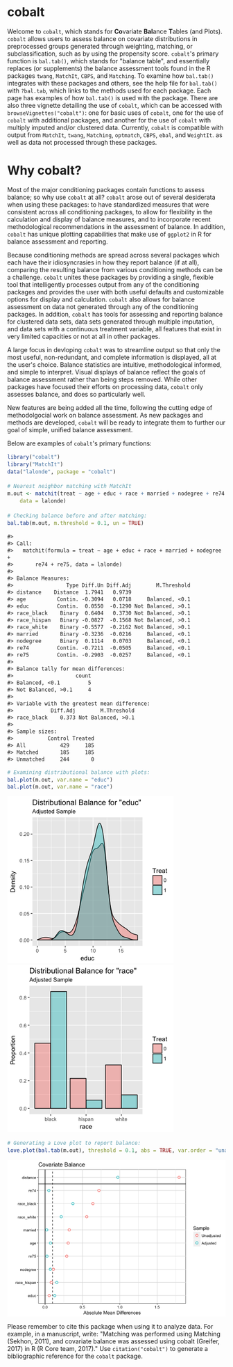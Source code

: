 
<!-- README.md is generated from README.Rmd. Please edit that file -->
cobalt
======

Welcome to `cobalt`, which stands for **Co**variate **Bal**ance **T**ables (and Plots). `cobalt` allows users to assess balance on covariate distributions in preprocessed groups generated through weighting, matching, or subclassification, such as by using the propensity score. `cobalt`'s primary function is `bal.tab()`, which stands for "balance table", and essentially replaces (or supplements) the balance assessment tools found in the R packages `twang`, `MatchIt`, `CBPS`, and `Matching`. To examine how `bal.tab()` integrates with these packages and others, see the help file for `bal.tab()` with `?bal.tab`, which links to the methods used for each package. Each page has examples of how `bal.tab()` is used with the package. There are also three vignette detailing the use of `cobalt`, which can be accessed with `browseVignettes("cobalt")`: one for basic uses of `cobalt`, one for the use of `cobalt` with additional packages, and another for the use of `cobalt` with multiply imputed and/or clustered data. Currently, `cobalt` is compatible with output from `MatchIt`, `twang`, `Matching`, `optmatch`, `CBPS`, `ebal`, and `WeightIt`. as well as data not processed through these packages.

Why cobalt?
===========

Most of the major conditioning packages contain functions to assess balance; so why use `cobalt` at all? `cobalt` arose out of several desiderata when using these packages: to have standardized measures that were consistent across all conditioning packages, to allow for flexibility in the calculation and display of balance measures, and to incorporate recent methodological recommendations in the assessment of balance. In addition, `cobalt` has unique plotting capabilities that make use of `ggplot2` in R for balance assessment and reporting.

Because conditioning methods are spread across several packages which each have their idiosyncrasies in how they report balance (if at all), comparing the resulting balance from various conditioning methods can be a challenge. `cobalt` unites these packages by providing a single, flexible tool that intelligently processes output from any of the conditioning packages and provides the user with both useful defaults and customizable options for display and calculation. `cobalt` also allows for balance assessment on data not generated through any of the conditioning packages. In addition, `cobalt` has tools for assessing and reporting balance for clustered data sets, data sets generated through multiple imputation, and data sets with a continuous treatment variable, all features that exist in very limited capacities or not at all in other packages.

A large focus in devloping `cobalt` was to streamline output so that only the most useful, non-redundant, and complete information is displayed, all at the user's choice. Balance statistics are intuitive, methodological informed, and simple to interpret. Visual displays of balance reflect the goals of balance assessment rather than being steps removed. While other packages have focused their efforts on processing data, `cobalt` only assesses balance, and does so particularly well.

New features are being added all the time, following the cutting edge of methodolgocial work on balance assessment. As new packages and methods are developed, `cobalt` will be ready to integrate them to further our goal of simple, unified balance assessment.

Below are examples of `cobalt`'s primary functions:

``` r
library("cobalt")
library("MatchIt")
data("lalonde", package = "cobalt")

# Nearest neighbor matching with MatchIt
m.out <- matchit(treat ~ age + educ + race + married + nodegree + re74 + re75, 
    data = lalonde)

# Checking balance before and after matching:
bal.tab(m.out, m.threshold = 0.1, un = TRUE)
```

    #> 
    #> Call:
    #>   matchit(formula = treat ~ age + educ + race + married + nodegree + 
    #>       re74 + re75, data = lalonde)
    #> 
    #> Balance Measures:
    #>                 Type Diff.Un Diff.Adj        M.Threshold
    #> distance    Distance  1.7941   0.9739                   
    #> age          Contin. -0.3094   0.0718     Balanced, <0.1
    #> educ         Contin.  0.0550  -0.1290 Not Balanced, >0.1
    #> race_black    Binary  0.6404   0.3730 Not Balanced, >0.1
    #> race_hispan   Binary -0.0827  -0.1568 Not Balanced, >0.1
    #> race_white    Binary -0.5577  -0.2162 Not Balanced, >0.1
    #> married       Binary -0.3236  -0.0216     Balanced, <0.1
    #> nodegree      Binary  0.1114   0.0703     Balanced, <0.1
    #> re74         Contin. -0.7211  -0.0505     Balanced, <0.1
    #> re75         Contin. -0.2903  -0.0257     Balanced, <0.1
    #> 
    #> Balance tally for mean differences:
    #>                    count
    #> Balanced, <0.1         5
    #> Not Balanced, >0.1     4
    #> 
    #> Variable with the greatest mean difference:
    #>            Diff.Adj        M.Threshold
    #> race_black    0.373 Not Balanced, >0.1
    #> 
    #> Sample sizes:
    #>           Control Treated
    #> All           429     185
    #> Matched       185     185
    #> Unmatched     244       0

``` r
# Examining distributional balance with plots:
bal.plot(m.out, var.name = "educ")
bal.plot(m.out, var.name = "race")
```

<img src="inst/figures/README-unnamed-chunk-3-1.png" display="inline" /> <img src="inst/figures/README-unnamed-chunk-3-2.png" display="inline" />

``` r
# Generating a Love plot to report balance:
love.plot(bal.tab(m.out), threshold = 0.1, abs = TRUE, var.order = "unadjusted")
```

<img src="inst/figures/README-unnamed-chunk-4-1.png" style="display: block; margin: auto;" />

Please remember to cite this package when using it to analyze data. For example, in a manuscript, write: "Matching was performed using Matching (Sekhon, 2011), and covariate balance was assessed using cobalt (Greifer, 2017) in R (R Core team, 2017)." Use `citation("cobalt")` to generate a bibliographic reference for the `cobalt` package.
